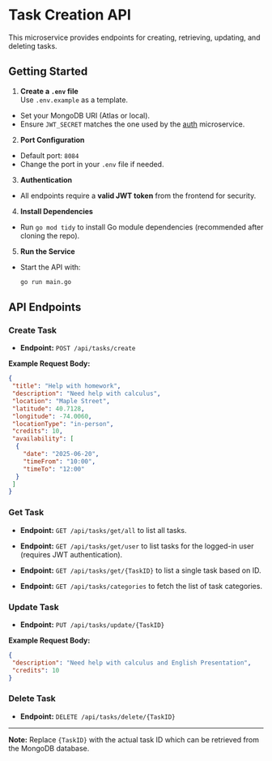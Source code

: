 # Task Creation API

This microservice provides endpoints for creating, retrieving, updating, and deleting tasks.

## Getting Started

1. **Create a `.env` file**  
  Use `.env.example` as a template.  
  - Set your MongoDB URI (Atlas or local).
  - Ensure `JWT_SECRET` matches the one used by the [auth](https://github.com/ElioCloud/trademinutes-auth) microservice.

2. **Port Configuration**  
  - Default port: `8084`
  - Change the port in your `.env` file if needed.

3. **Authentication**  
  - All endpoints require a **valid JWT token** from the frontend for security.

4. **Install Dependencies**  
  - Run `go mod tidy` to install Go module dependencies (recommended after cloning the repo).

5. **Run the Service**  
  - Start the API with:  
    ```bash
    go run main.go
    ```

## API Endpoints

### Create Task

- **Endpoint:** `POST /api/tasks/create`
  
**Example Request Body:**

  ```json
  {
   "title": "Help with homework",
   "description": "Need help with calculus",
   "location": "Maple Street",
   "latitude": 40.7128,
   "longitude": -74.0060,
   "locationType": "in-person",
   "credits": 10,
   "availability": [
    {
      "date": "2025-06-20",
      "timeFrom": "10:00",
      "timeTo": "12:00"
    }
   ]
  }
  ```

### Get Task

- **Endpoint:** `GET /api/tasks/get/all` to list all tasks.

- **Endpoint:** `GET /api/tasks/get/user` to list tasks for the logged-in user (requires JWT authentication).

- **Endpoint:** `GET /api/tasks/get/{TaskID}` to list a single task based on ID.

- **Endpoint:** `GET /api/tasks/categories` to fetch the list of task categories.

### Update Task

- **Endpoint:** `PUT /api/tasks/update/{TaskID}`

**Example Request Body:**
  ```json
  {
   "description": "Need help with calculus and English Presentation",
   "credits": 10
  }
  ```

### Delete Task

- **Endpoint:** `DELETE /api/tasks/delete/{TaskID}`

---

**Note:** Replace `{TaskID}` with the actual task ID which can be retrieved from the MongoDB database.
